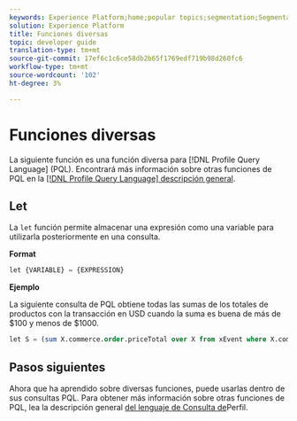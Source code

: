 ```yaml
---
keywords: Experience Platform;home;popular topics;segmentation;Segmentation;Segmentation Service;pql;PQL;Profile Query Language;miscellaneous functions;misc;
solution: Experience Platform
title: Funciones diversas
topic: developer guide
translation-type: tm+mt
source-git-commit: 17ef6c1c6ce58db2b65f1769edf719b98d260fc6
workflow-type: tm+mt
source-wordcount: '102'
ht-degree: 3%

---
```



# Funciones diversas

La siguiente función es una función diversa para [!DNL Profile Query Language] (PQL). Encontrará más información sobre otras funciones de PQL en la [[!DNL Profile Query Language] descripción general](./overview.md).

## Let

La `let` función permite almacenar una expresión como una variable para utilizarla posteriormente en una consulta.

**Format**

```sql
let {VARIABLE} = {EXPRESSION}
```

**Ejemplo**

La siguiente consulta de PQL obtiene todas las sumas de los totales de productos con la transacción en USD cuando la suma es buena de más de $100 y menos de $1000.

```sql
let S = (sum X.commerce.order.priceTotal over X from xEvent where X.commerce.order.currencyCode = "USD") in (S > 100 and S < 1000)
```

## Pasos siguientes

Ahora que ha aprendido sobre diversas funciones, puede usarlas dentro de sus consultas PQL. Para obtener más información sobre otras funciones de PQL, lea la descripción general [del lenguaje de Consulta de](./overview.md)Perfil.
